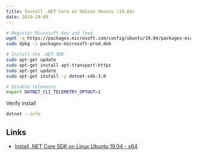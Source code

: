 ```yaml
---
title: Install .NET Core on Debian Ubuntu (19.04)
date: 2019-10-09
---
```


```bash
# Register Microsoft key and feed
wget -q https://packages.microsoft.com/config/ubuntu/19.04/packages-microsoft-prod.deb -O packages-microsoft-prod.deb
sudo dpkg -i packages-microsoft-prod.deb

# Install the .NET SDK
sudo apt-get update
sudo apt-get install apt-transport-https
sudo apt-get update
sudo apt-get install -y dotnet-sdk-3.0

# disable telemetry
export DOTNET_CLI_TELEMETRY_OPTOUT=1
```

Verify install

```bash
dotnet --info
```


Links
---

- [Install .NET Core SDK on Linux Ubuntu 19.04 - x64](https://dotnet.microsoft.com/download/linux-package-manager/ubuntu19-04/sdk-current)

